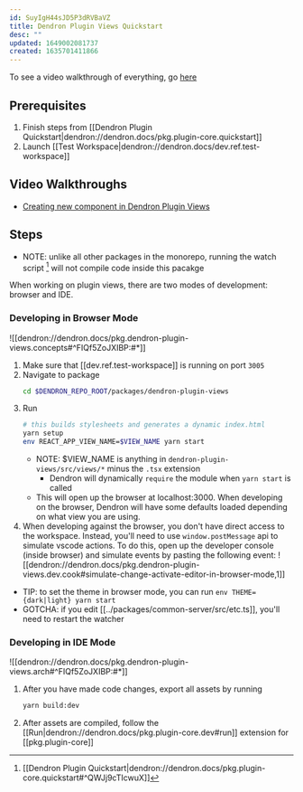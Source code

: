 ```yaml
---
id: SuyIgH44sJD5P3dRVBaVZ
title: Dendron Plugin Views Quickstart
desc: ""
updated: 1649002081737
created: 1635701411866
---
```


To see a video walkthrough of everything, go [here](https://www.loom.com/share/fe42545802014e16b339cad72ed12e7a)

## Prerequisites

1. Finish steps from [[Dendron Plugin Quickstart|dendron://dendron.docs/pkg.plugin-core.quickstart]]
1. Launch [[Test Workspace|dendron://dendron.docs/dev.ref.test-workspace]]

## Video Walkthroughs
- [Creating new component in Dendron Plugin Views](https://youtu.be/2opH8stcHhw)

## Steps

- NOTE: unlike all other packages in the monorepo, running the watch script [^watch] will not compile code inside this pacakge

When working on plugin views, there are two modes of development: browser and IDE.

### Developing in Browser Mode

![[dendron://dendron.docs/pkg.dendron-plugin-views.concepts#^FIQf5ZoJXIBP:#*]]

1. Make sure that [[dev.ref.test-workspace]] is running on port `3005`
1. Navigate to package
   ```sh
   cd $DENDRON_REPO_ROOT/packages/dendron-plugin-views
   ```
1. Run
   ```sh
   # this builds stylesheets and generates a dynamic index.html
   yarn setup
   env REACT_APP_VIEW_NAME=$VIEW_NAME yarn start
   ```
   - NOTE: $VIEW_NAME is anything in `dendron-plugin-views/src/views/*` minus the `.tsx` extension
     - Dendron will dynamically `require` the module when `yarn start` is called
   - This will open up the browser at localhost:3000. When developing on the browser, Dendron will have some defaults loaded depending on what view you are using.
1. When developing against the browser, you don't have direct access to the workspace. Instead, you'll need to use `window.postMessage` api to simulate vscode actions.
   To do this, open up the developer console (inside browser) and simulate events by pasting the following event:
   ![[dendron://dendron.docs/pkg.dendron-plugin-views.dev.cook#simulate-change-activate-editor-in-browser-mode,1]]

- TIP: to set the theme in browser mode, you can run `env THEME={dark|light} yarn start`
- GOTCHA: if you edit [[../packages/common-server/src/etc.ts]], you'll need to restart the watcher

### Developing in IDE Mode

![[dendron://dendron.docs/pkg.dendron-plugin-views.arch#^FIQf5ZoJXIBP:#*]]

1. After you have made code changes, export all assets by running
   ```sh
   yarn build:dev
   ```
1. After assets are compiled, follow the [[Run|dendron://dendron.docs/pkg.plugin-core.dev#run]] extension for [[pkg.plugin-core]]

[^watch]: [[Dendron Plugin Quickstart|dendron://dendron.docs/pkg.plugin-core.quickstart#^QWJj9cTIcwuX]]
